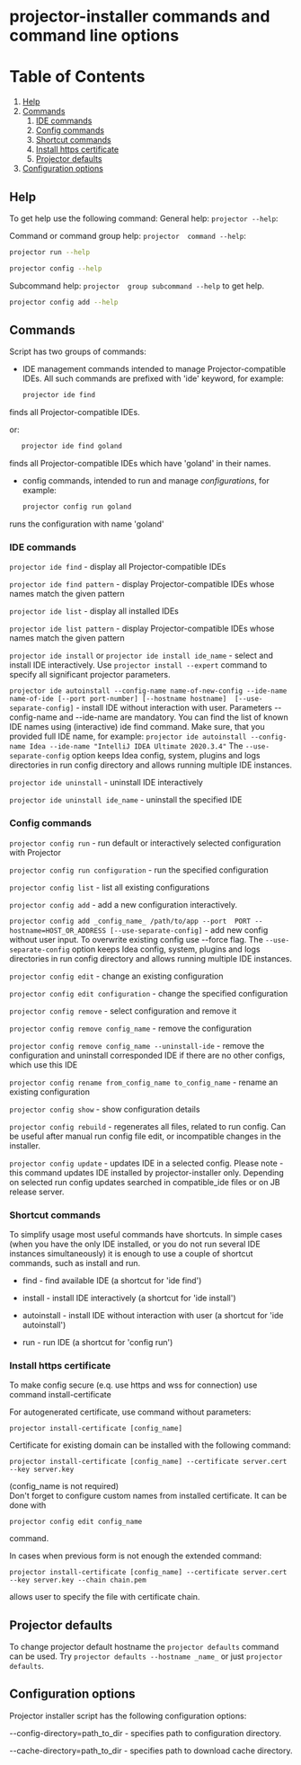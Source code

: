 # projector-installer commands and command line options


# Table of Contents
1. [Help](#Help)
2. [Commands](#Commands)
    1. [IDE commands](#IDE-commands)
    2. [Config commands](#Config-commands)
    3. [Shortcut commands](#Shortcut-commands)
    4. [Install https certificate](#Install-https-certificate)
    5. [Projector defaults](#Projector-defaults)
4. [Configuration options](#Configuration-options)


## Help 

To get help use the following command:
General help: ```projector --help```:
 
Command or command group help: ```projector  command --help```:
```bash
projector run --help

projector config --help
```

Subcommand help: ```projector  group subcommand --help``` to get help.

```bash
projector config add --help
```

## Commands 

Script has two groups of commands:

- IDE management commands intended to manage Projector-compatible IDEs.
  All such commands are prefixed with 'ide' keyword, for example:
    
    ```bash
    projector ide find 
    ``` 
   
finds all Projector-compatible IDEs. 
 
or:

```bash
   projector ide find goland
``` 
 
finds all Projector-compatible IDEs which have 'goland' in their names.

- config commands, intended to run and manage _configurations_, for example:
    ```bash 
    projector config run goland
   ``` 
    
runs the configuration with name 'goland'


### IDE commands
`projector ide find` - display all Projector-compatible IDEs

`projector ide find pattern` - display Projector-compatible IDEs whose names match the given pattern

`projector ide list` - display all installed IDEs

`projector ide list pattern` - display Projector-compatible IDEs whose names match the given pattern

`projector ide install` or `projector ide install ide_name` - select and install IDE interactively. 
Use `projector install --expert` command to specify all significant projector parameters.  
 
`projector ide autoinstall --config-name name-of-new-config --ide-name name-of-ide [--port port-number] [--hostname hostname] 
[--use-separate-config]`  - 
install IDE without interaction with user. Parameters --config-name and --ide-name are mandatory. You can find the list of known IDE names using 
(interactive) ide find command. Make sure, that you provided full IDE name, for example:
`projector ide autoinstall --config-name Idea --ide-name "IntelliJ IDEA Ultimate 2020.3.4"` 
The `--use-separate-config` option keeps Idea config, system, plugins and logs 
directories in run config directory and allows running multiple IDE instances.

`projector ide uninstall` - uninstall IDE interactively 

`projector ide uninstall ide_name` - uninstall the specified IDE 

### Config commands 
`projector config run` - run default or interactively selected configuration with Projector
 
`projector config run configuration` - run the specified configuration

`projector config list` - list all existing configurations
 
`projector config add` - add a new configuration interactively.

`projector config add _config_name_ /path/to/app --port  PORT --hostname=HOST_OR_ADDRESS [--use-separate-config]` - add new config 
without user input. To overwrite existing config use --force flag.
The `--use-separate-config` option keeps Idea config, system, plugins and logs 
directories in run config directory and allows running multiple IDE instances.

`projector config edit` - change an existing configuration

`projector config edit configuration` - change the specified configuration

`projector config remove` - select configuration and remove it 

`projector config remove config_name` - remove the configuration

`projector config remove config_name --uninstall-ide` - remove the configuration and uninstall corresponded IDE if there are 
no other configs, which use this IDE  

`projector config rename from_config_name to_config_name` - rename an existing configuration

`projector config show` - show configuration details

`projector config rebuild` - regenerates all files, related to run config. 
Can be useful after manual run config file edit, or incompatible changes in the installer. 

`projector config update` - updates IDE in a selected config. Please note - 
this command updates IDE installed by projector-installer only. Depending on selected run config 
updates searched in compatible_ide files or on JB release server. 

### Shortcut commands

To simplify usage most useful commands have shortcuts. In simple cases 
(when you have the only IDE installed, or you do not run several IDE instances simultaneously) 
it is enough to use a couple of shortcut commands, such as install and run.

- find  - find available IDE (a shortcut for 'ide find')
 
- install - install IDE interactively (a shortcut for 'ide install')

- autoinstall - install IDE without interaction with user (a shortcut for 'ide autoinstall')

- run - run IDE (a shortcut for 'config run')

### Install https certificate

To make config secure (e.q. use https and wss for connection) use command install-certificate

For autogenerated certificate, use command without parameters:
```
projector install-certificate [config_name] 
```

Certificate for existing domain can be installed with the following command: 

```
projector install-certificate [config_name] --certificate server.cert --key server.key 
```
(config_name is not required)   
Don't forget to configure custom names from installed certificate.
It can be done with 
```
projector config edit config_name 
```
command.

In cases when previous form is not enough the extended command: 
``` 
projector install-certificate [config_name] --certificate server.cert --key server.key --chain chain.pem 
```
allows user to specify the file with certificate chain.

## Projector defaults 
To change projector default hostname the `projector defaults` command can be used.
Try `projector defaults --hostname _name_` or just `projector defaults`.


## Configuration options
Projector installer script has the following configuration options:

--config-directory=path_to_dir - specifies path to configuration directory.

--cache-directory=path_to_dir - specifies path to download cache directory.
